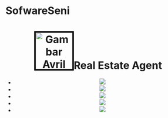 # SofwareSeni
<html>
<head></head>
<body style="http://static.wixstatic.com/media/4107e8_a292f4f925b843949134c908716a01fc.jpg?dn=home_3.jpg">
<h1></h1>
</body></html>
<body class="home">

<div id="container">
<header id="page-header">
<h1><img src="http://static.wixstatic.com/media/4107e8_3c87445735d948cfb0e1e47229b0f682.png?dn=logo.png" style="border:4px solid #000" alt="Gambar Avril" width="100" height="100" />Real Estate Agent</h1>
<nav id="main-navigation">
<ul>
<li class="current"><a href="#"><img src="http://static.wixstatic.com/media/4107e8_9d243b6cd0a046b883503518350428fe.jpg?dn=RI_1.jpg"Home</a></li>
<li class="current"><a href="#"><img src="http://static.wixstatic.com/media/4107e8_5d8ca815181641a48db3361082967a6b.jpg?dn=RI_2.jpg"Home</a></li>
<li class="current"><a href="#"><img src="http://static.wixstatic.com/media/4107e8_17d66e72e37c482696061afad3fdce15.jpg?dn=RI_3.jpgg"Home</a></li>
<li class="current"><a href="#"><img src="http://static.wixstatic.com/media/4107e8_17d66e72e37c482696061afad3fdce15.jpg?dn=RI_3.jpgg"Home</a></li>
<li class="current"><a href="#"><img src="http://static.wixstatic.com/media/4107e8_17d66e72e37c482696061afad3fdce15.jpg?dn=RI_3.jpgg"Home</a></li>
<html>
<head></head>
<body style="http://static.wixstatic.com/media/4107e8_43a53ecde0f24bb69461fe36d2313d72.jpg?dn=home_5.jpg">
</body></html>

